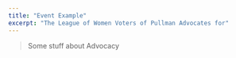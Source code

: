 ```yaml
---
title: "Event Example"
excerpt: "The League of Women Voters of Pullman Advocates for"
---
```


> Some stuff about Advocacy
